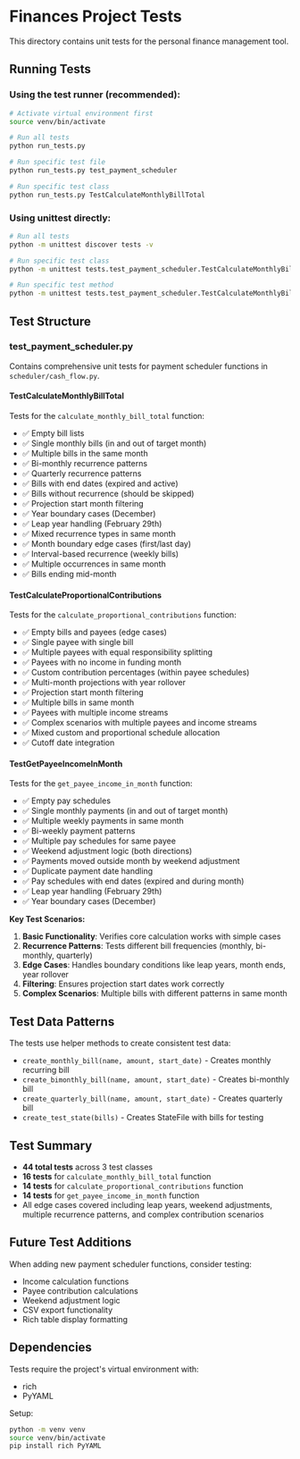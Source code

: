 # Finances Project Tests

This directory contains unit tests for the personal finance management tool.

## Running Tests

### Using the test runner (recommended):
```bash
# Activate virtual environment first
source venv/bin/activate

# Run all tests
python run_tests.py

# Run specific test file
python run_tests.py test_payment_scheduler

# Run specific test class
python run_tests.py TestCalculateMonthlyBillTotal
```

### Using unittest directly:
```bash
# Run all tests
python -m unittest discover tests -v

# Run specific test class
python -m unittest tests.test_payment_scheduler.TestCalculateMonthlyBillTotal -v

# Run specific test method
python -m unittest tests.test_payment_scheduler.TestCalculateMonthlyBillTotal.test_no_bills_returns_zero -v
```

## Test Structure

### test_payment_scheduler.py
Contains comprehensive unit tests for payment scheduler functions in `scheduler/cash_flow.py`.

#### TestCalculateMonthlyBillTotal
Tests for the `calculate_monthly_bill_total` function:
- ✅ Empty bill lists
- ✅ Single monthly bills (in and out of target month)
- ✅ Multiple bills in the same month
- ✅ Bi-monthly recurrence patterns
- ✅ Quarterly recurrence patterns  
- ✅ Bills with end dates (expired and active)
- ✅ Bills without recurrence (should be skipped)
- ✅ Projection start month filtering
- ✅ Year boundary cases (December)
- ✅ Leap year handling (February 29th)
- ✅ Mixed recurrence types in same month
- ✅ Month boundary edge cases (first/last day)
- ✅ Interval-based recurrence (weekly bills)
- ✅ Multiple occurrences in same month
- ✅ Bills ending mid-month

#### TestCalculateProportionalContributions
Tests for the `calculate_proportional_contributions` function:
- ✅ Empty bills and payees (edge cases)
- ✅ Single payee with single bill
- ✅ Multiple payees with equal responsibility splitting
- ✅ Payees with no income in funding month
- ✅ Custom contribution percentages (within payee schedules)
- ✅ Multi-month projections with year rollover
- ✅ Projection start month filtering
- ✅ Multiple bills in same month
- ✅ Payees with multiple income streams
- ✅ Complex scenarios with multiple payees and income streams
- ✅ Mixed custom and proportional schedule allocation
- ✅ Cutoff date integration

#### TestGetPayeeIncomeInMonth  
Tests for the `get_payee_income_in_month` function:
- ✅ Empty pay schedules
- ✅ Single monthly payments (in and out of target month)
- ✅ Multiple weekly payments in same month
- ✅ Bi-weekly payment patterns
- ✅ Multiple pay schedules for same payee
- ✅ Weekend adjustment logic (both directions)
- ✅ Payments moved outside month by weekend adjustment
- ✅ Duplicate payment date handling
- ✅ Pay schedules with end dates (expired and during month)
- ✅ Leap year handling (February 29th)
- ✅ Year boundary cases (December)

**Key Test Scenarios:**

1. **Basic Functionality**: Verifies core calculation works with simple cases
2. **Recurrence Patterns**: Tests different bill frequencies (monthly, bi-monthly, quarterly)
3. **Edge Cases**: Handles boundary conditions like leap years, month ends, year rollover
4. **Filtering**: Ensures projection start dates work correctly
5. **Complex Scenarios**: Multiple bills with different patterns in same month

## Test Data Patterns

The tests use helper methods to create consistent test data:

- `create_monthly_bill(name, amount, start_date)` - Creates monthly recurring bill
- `create_bimonthly_bill(name, amount, start_date)` - Creates bi-monthly bill  
- `create_quarterly_bill(name, amount, start_date)` - Creates quarterly bill
- `create_test_state(bills)` - Creates StateFile with bills for testing

## Test Summary

- **44 total tests** across 3 test classes
- **16 tests** for `calculate_monthly_bill_total` function
- **14 tests** for `calculate_proportional_contributions` function
- **14 tests** for `get_payee_income_in_month` function
- All edge cases covered including leap years, weekend adjustments, multiple recurrence patterns, and complex contribution scenarios

## Future Test Additions

When adding new payment scheduler functions, consider testing:

- Income calculation functions  
- Payee contribution calculations
- Weekend adjustment logic
- CSV export functionality
- Rich table display formatting

## Dependencies

Tests require the project's virtual environment with:
- rich
- PyYAML

Setup:
```bash
python -m venv venv
source venv/bin/activate  
pip install rich PyYAML
```